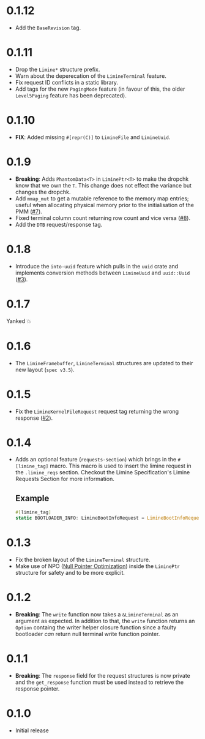 # 0.1.12
* Add the `BaseRevision` tag.

# 0.1.11
* Drop the `Limine*` structure prefix.
* Warn about the deperecation of the `LimineTerminal` feature.
* Fix request ID conflicts in a static library.
* Add tags for the new `PagingMode` feature (in favour of this, the older `Level5Paging` feature has been deprecated).

# 0.1.10
* **FIX**: Added missing `#[repr(C)]` to `LimineFile` and `LimineUuid`.

# 0.1.9
* **Breaking**: Adds `PhantomData<T>` in `LiminePtr<T>` to make the dropchk know that we own the `T`. This change does not effect
  the variance but changes the dropchk.
* Add `mmap_mut` to get a mutable reference to the memory map entries; useful when allocating physical memory prior to the
  initialisation of the PMM ([#7](https://github.com/limine-bootloader/limine-rs/pull/7)).
* Fixed terminal column count returning row count and vice versa ([#8](https://github.com/limine-bootloader/limine-rs/pull/8)).
* Add the `DTB` request/response tag.

# 0.1.8
* Introduce the `into-uuid` feature which pulls in the `uuid` crate and implements conversion methods between `LimineUuid` and `uuid::Uuid` ([#3](https://github.com/limine-bootloader/limine-rs/pull/3)).

# 0.1.7
Yanked :boom:

# 0.1.6
* The `LimineFramebuffer`, `LimineTerminal` structures are updated to their new layout (`spec v3.5`).

# 0.1.5
* Fix the `LimineKernelFileRequest` request tag returning the wrong response ([#2](https://github.com/limine-bootloader/limine-rs/pull/2)).

# 0.1.4
* Adds an optional feature (`requests-section`) which brings in the `#[limine_tag]` macro. This macro is used to
  insert the limine request in the `.limine_reqs` section. Checkout the Limine Specification's Limine Requests
  Section for more information.

  ## Example
  ```rust
  #[limine_tag]
  static BOOTLOADER_INFO: LimineBootInfoRequest = LimineBootInfoRequest::new(0);
  ```

# 0.1.3
* Fix the broken layout of the `LimineTerminal` structure.
* Make use of NPO ([Null Pointer Optimization](https://doc.rust-lang.org/std/option/index.html#representation)) inside the `LiminePtr` structure for safety and to be more explicit.

# 0.1.2
* **Breaking**: The `write` function now takes a `&LimineTerminal` as an argument as expected. In addition to that, the
                `write` function returns an `Option` containg the writer helper closure function since a faulty bootloader *can*
                return null terminal write function pointer.

# 0.1.1
* **Breaking**: The `response` field for the request structures is now private and the `get_response` function must be used instead to retrieve the response pointer.

# 0.1.0
* Initial release
